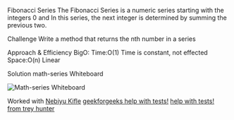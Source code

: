 Fibonacci Series
The Fibonacci Series is a numeric series starting with the integers 0 and In this series, the next integer is determined by summing the previous two.

Challenge
Write a method that returns the nth number in a series

Approach & Efficiency
BigO: Time:O(1) Time is constant, not effected Space:O(n) Linear

Solution
math-series Whiteboard

![Math-series Whiteboard]()

Worked with [Nebiyu Kifle](https://github.com/neba9)
[geekforgeeks help with tests!](https://www.geeksforgeeks.org/python-program-for-how-to-check-if-a-given-number-is-fibonacci-number/)
[help with tests! from trey hunter](https://treyhunner.com/2016/11/check-whether-all-items-match-a-condition-in-python/)
